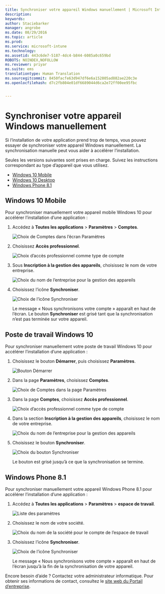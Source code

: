 ```yaml
---
title: Synchroniser votre appareil Windows manuellement | Microsoft Intune
description: 
keywords: 
author: Staciebarker
manager: angrobe
ms.date: 08/29/2016
ms.topic: article
ms.prod: 
ms.service: microsoft-intune
ms.technology: 
ms.assetid: 443c6de7-5187-4dc4-b844-6085a0c659bd
ROBOTS: NOINDEX,NOFOLLOW
ms.reviewer: priyar
ms.suite: ems
translationtype: Human Translation
ms.sourcegitcommit: 8450facfe63d947df6e6a152805ad882ae220c3e
ms.openlocfilehash: d7c2fb804e01df6689044d6ca2e72ff00ee95fbc


---
```



# Synchroniser votre appareil Windows manuellement
Si l’installation de votre application prend trop de temps, vous pouvez essayer de synchroniser votre appareil Windows manuellement. La synchronisation manuelle peut vous aider à accélérer l’installation.

Seules les versions suivantes sont prises en charge. Suivez les instructions correspondant au type d’appareil que vous utilisez.

* [Windows 10 Mobile](#windows-10-mobile)
* [Windows 10 Desktop](#windows-10-desktop)
* [Windows Phone 8.1](#windows-phone-8-1)


## Windows 10 Mobile
Pour synchroniser manuellement votre appareil mobile Windows 10 pour accélérer l’installation d’une application :

1. Accédez à **Toutes les applications** > **Paramètres** > **Comptes**.

    ![Choix de Comptes dans l’écran Paramètres](./media/win10m-sync-1-settings-accounts.png)

2. Choisissez **Accès professionnel**.

    ![Choix d’accès professionnel comme type de compte](./media/win10m-sync-2-work-access.png)

3. Sous **Inscription à la gestion des appareils**, choisissez le nom de votre entreprise.

    ![Choix du nom de l’entreprise pour la gestion des appareils](./media/win10m-sync-3-tap-comp-name.png)

4. Choisissez l’icône **Synchroniser**.

    ![Choix de l’icône Synchroniser](./media/win10m-sync-4-tap-sync.png)

    Le message « Nous synchronisons votre compte » apparaît en haut de l’écran. Le bouton **Synchroniser** est grisé tant que la synchronisation n’est pas terminée sur votre appareil.

## Poste de travail Windows 10
Pour synchroniser manuellement votre poste de travail Windows 10 pour accélérer l’installation d’une application :

1. Choisissez le bouton **Démarrer**, puis choisissez **Paramètres**.

    ![Bouton Démarrer](./media/win10pc-sync-1-start-button.png)

2. Dans la page **Paramètres**, choisissez **Comptes**.

    ![Choix de Comptes dans la page Paramètres](./media/win10pc-sync-2-settings-accounts.png)

3. Dans la page **Comptes**, choisissez **Accès professionnel**.

    ![Choix d’accès professionnel comme type de compte](./media/win10pc-sync-3-work-access.png)

4. Dans la section **Inscription à la gestion des appareils**, choisissez le nom de votre entreprise.

    ![Choix du nom de l’entreprise pour la gestion des appareils](./media/win10pc-sync-4-tap-com-name.png)

5. Choisissez le bouton **Synchroniser**.

    ![Choix du bouton Synchroniser](./media/win10pc-sync-5-tap-sync.png)

   Le bouton est grisé jusqu’à ce que la synchronisation se termine.

## Windows Phone 8.1
Pour synchroniser manuellement votre appareil Windows Phone 8.1 pour accélérer l’installation d’une application :

1. Accédez à **Toutes les applications** > **Paramètres** > **espace de travail**.

    ![Liste des paramètres](./media/wp81-1-sync-settings-workplace.png)

2. Choisissez le nom de votre société.

    ![Choix du nom de la société pour le compte de l’espace de travail](./media/wp81-2-sync-tap-compname.png)

3. Choisissez l’icône **Synchroniser**.

    ![Choix de l’icône Synchroniser](./media/wp81-3-sync-tap-sync-button.png)

   Le message « Nous synchronisons votre compte » apparaît en haut de l’écran jusqu’à la fin de la synchronisation de votre appareil.

Encore besoin d’aide ? Contactez votre administrateur informatique. Pour obtenir ses informations de contact, consultez le [site web du Portail d’entreprise](http://portal.manage.microsoft.com).



<!--HONumber=Oct16_HO2-->



